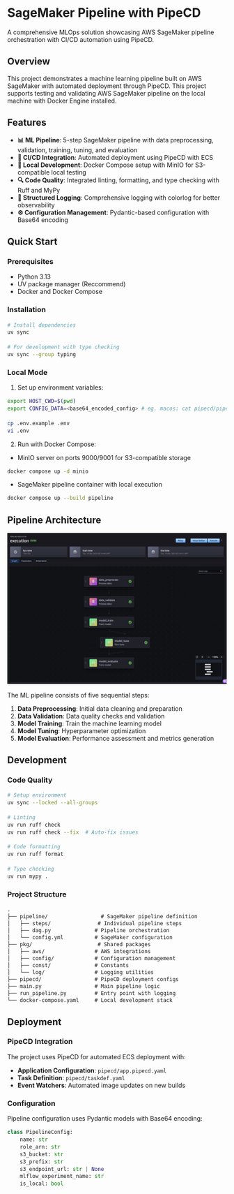 # SageMaker Pipeline with PipeCD

A comprehensive MLOps solution showcasing AWS SageMaker pipeline orchestration with CI/CD automation using PipeCD.

## Overview

This project demonstrates a machine learning pipeline built on AWS SageMaker with automated deployment through PipeCD.
This project supports testing and validating AWS SageMaker pipeline on the local machine with Docker Engine installed.

## Features

- **📊 ML Pipeline**: 5-step SageMaker pipeline with data preprocessing, validation, training, tuning, and evaluation
- **🚀 CI/CD Integration**: Automated deployment using PipeCD with ECS
- **🐳 Local Development**: Docker Compose setup with MinIO for S3-compatible local testing
- **🔍 Code Quality**: Integrated linting, formatting, and type checking with Ruff and MyPy
- **📝 Structured Logging**: Comprehensive logging with colorlog for better observability
- **⚙️ Configuration Management**: Pydantic-based configuration with Base64 encoding

## Quick Start

### Prerequisites

- Python 3.13
- UV package manager (Reccommend)
- Docker and Docker Compose

### Installation

```bash
# Install dependencies
uv sync

# For development with type checking
uv sync --group typing
```

### Local Mode

1. Set up environment variables:

```bash
export HOST_CWD=$(pwd)
export CONFIG_DATA=<base64_encoded_config> # eg. macos: cat pipecd/pipeline-config.yaml | base64

cp .env.example .env
vi .env
```

2. Run with Docker Compose:

- MinIO server on ports 9000/9001 for S3-compatible storage

```bash
docker compose up -d minio
```

- SageMaker pipeline container with local execution

```bash
docker compose up --build pipeline
```

## Pipeline Architecture

![SageMaker Pipeline DAG](./assets/sm-pipeline-execution.jpg "SageMaker Pipeline DAG")

The ML pipeline consists of five sequential steps:

1. **Data Preprocessing**: Initial data cleaning and preparation
2. **Data Validation**: Data quality checks and validation
3. **Model Training**: Train the machine learning model
4. **Model Tuning**: Hyperparameter optimization
5. **Model Evaluation**: Performance assessment and metrics generation

## Development

### Code Quality

```bash
# Setup environment
uv sync --locked --all-groups

# Linting
uv run ruff check
uv run ruff check --fix  # Auto-fix issues

# Code formatting
uv run ruff format

# Type checking
uv run mypy .
```

### Project Structure

```
.
├── pipeline/                 # SageMaker pipeline definition
│   ├── steps/               # Individual pipeline steps
│   ├── dag.py              # Pipeline orchestration
│   └── config.yml          # SageMaker configuration
├── pkg/                     # Shared packages
│   ├── aws/                # AWS integrations
│   ├── config/             # Configuration management
│   ├── const/              # Constants
│   └── log/                # Logging utilities
├── pipecd/                 # PipeCD deployment configs
├── main.py                 # Main pipeline logic
├── run_pipeline.py         # Entry point with logging
└── docker-compose.yaml     # Local development stack
```

## Deployment

### PipeCD Integration

The project uses PipeCD for automated ECS deployment with:

- **Application Configuration**: `pipecd/app.pipecd.yaml`
- **Task Definition**: `pipecd/taskdef.yaml`
- **Event Watchers**: Automated image updates on new builds

### Configuration

Pipeline configuration uses Pydantic models with Base64 encoding:

```python
class PipelineConfig:
    name: str
    role_arn: str
    s3_bucket: str
    s3_prefix: str
    s3_endpoint_url: str | None
    mlflow_experiment_name: str
    is_local: bool
```
